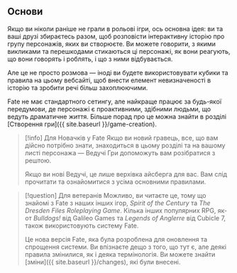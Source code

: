 ## Основи

Якщо ви ніколи раніше не грали в рольові ігри, ось основна ідея: ви та ваші друзі збираєтесь разом, щоб розповісти інтерактивну історію про групу персонажів, яких ви створюєте. Ви можете говорити, з якими викликами та перешкодами стикаються ці персонажі, як вони реагують, що вони говорять і роблять, і що з ними відбувається.

Але це не просто розмова — іноді ви будете використовувати кубики та правила на цьому вебсайті, щоб внести елемент невизначеності в історію та зробити речі більш захоплюючими.

Fate не має стандартного сетингу, але найкраще працює за будь-якої передумови, де персонажі є проактивними, здібними людьми, що ведуть драматичне життя. Більше порад про це можна знайти в розділі [Створення гри]({{ site.baseurl }}/game-creation).

> [!info] Для Новачків у Fate
> Якщо ви новий гравець, все, що вам дійсно потрібно знати, знаходиться в цьому розділі та на вашому листі персонажа — Ведучі Гри допоможуть вам розібратися з рештою.
> 
> Якщо ви нові Ведучі, це лише верхівка айсберга для вас. Вам слід прочитати та ознайомитися з усіма основними правилами.

> [!question] Для ветеранів
> Можливо, ви читаєте це, тому що знайомі з Fate з наших інших ігор, *Spirit of the Century* та *The Dresden Files Roleplaying Game*. Кілька інших популярних RPG, як-от *Bulldogs!* від Galileo Games та *Legends of Anglerre* від Cubicle 7, також використовують систему Fate.
> 
> Це нова версія Fate, яка була розроблена для оновлення та спрощення системи. Ви впізнаєте дещо з того, що тут є, але деякі правила змінилися, як і деяка термінологія. Ви можете знайти [зміни]({{ site.baseurl }}/changes), які були внесені.

